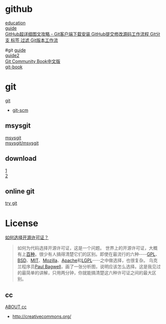 # github
[education](https://education.github.com/)  
[guide](https://education.github.com/guide)    
[GitHub超详细图文攻略 - Git客户端下载安装 GitHub提交修改源码工作流程 Git分支 标签 过滤 Git版本工作流](http://blog.csdn.net/shulianghan/article/details/18812279)

#git
[guide](https://education.github.com/guide)  
[guide2](https://help.github.com/articles/good-resources-for-learning-git-and-github/)   
[Git Community Book中文版](http://gitbook.liuhui998.com/index.html)   
[git-book](http://git-scm.com/book/zh/v1)  

# git
[git](https://github.com/git)
* [git-scm](http://git-scm.com/)

## msysgit
[msysgit](https://github.com/msysgit)    
[msysgit/msysgit](https://github.com/msysgit/msysgit)  

## download
[1](http://git-scm.com/download/win)  
[2](https://msysgit.github.io/)  

## online git
[try git](https://try.github.io/levels/1/challenges/1)
# License
[如何选择开源许可证？](http://www.ruanyifeng.com/blog/2011/05/how_to_choose_free_software_licenses.html)

>如何为代码选择开源许可证，这是一个问题。
世界上的开源许可证，大概有上[百种](http://www.gnu.org/licenses/license-list.html)。很少有人搞得清楚它们的区别。即使在最流行的六种----[GPL](http://www.gnu.org/licenses/gpl.html)、[BSD](http://en.wikipedia.org/wiki/BSD_licenses)、[MIT](http://en.wikipedia.org/wiki/MIT_License)、[Mozilla](https://www.mozilla.org/MPL/)、[Apache](http://www.apache.org/licenses/LICENSE-2.0)和[LGPL](http://www.gnu.org/copyleft/lesser.html)----之中做选择，也很复杂。
乌克兰程序员[Paul Bagwell](http://pbagwl.com/post/5078147450/description-of-popular-software-licenses)，画了一张分析图，说明应该怎么选择。这是我见过的最简单的讲解，只用两分钟，你就能搞清楚这六种许可证之间的最大区别。

## cc
[ABOUT cc](http://creativecommons.org/about)
* http://creativecommons.org/


